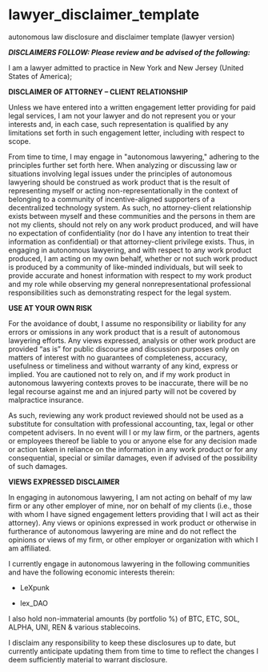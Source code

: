 # lawyer_disclaimer_template
autonomous law disclosure and disclaimer template (lawyer version)

***DISCLAIMERS FOLLOW: Please review and be advised of the following:*** 

I am a lawyer admitted to practice in New York and New Jersey (United States of America); 
  

**DISCLAIMER OF ATTORNEY – CLIENT RELATIONSHIP** 

Unless we have entered into a written engagement letter providing for paid legal services, I am not your lawyer and do not represent you or your interests and, in each case, such representation is qualified by any limitations set forth in such engagement letter, including with respect to scope. 

From time to time, I may engage in "autonomous lawyering," adhering to the principles further set forth here. When analyzing or discussing law or situations involving legal issues under the principles of autonomous lawyering should be construed as work product that is the result of representing myself or acting non-representationally in the context of belonging to a community of incentive-aligned supporters of a decentralized technology system. As such, no attorney-client relationship exists between myself and these communities and the persons in them are not my clients, should not rely on any work product produced, and will have no expectation of confidentiality (nor do I have any intention to treat their information as confidential) or that attorney-client privilege exists. Thus, in engaging in autonomous lawyering, and with respect to any work product produced, I am acting on my own behalf, whether or not such work product is produced by a community of like-minded individuals, but will seek to provide accurate and honest information with respect to my work product and my role while observing my general nonrepresentational professional responsibilities such as demonstrating respect for the legal system.  

**USE AT YOUR OWN RISK** 

For the avoidance of doubt, I assume no responsibility or liability for any errors or omissions in any work product that is a result of autonomous lawyering efforts. Any views expressed, analysis or other work product are provided “as is” for public discourse and discussion purposes only on matters of interest with no guarantees of completeness, accuracy, usefulness or timeliness and without warranty of any kind, express or implied. You are cautioned not to rely on, and if my work product in autonomous lawyering contexts proves to be inaccurate, there will be no legal recourse against me and an injured party will not be covered by malpractice insurance. 

As such, reviewing any work product reviewed should not be used as a substitute for consultation with professional accounting, tax, legal or other competent advisers.  In no event will I or my law firm, or the partners, agents or employees thereof be liable to you or anyone else for any decision made or action taken in reliance on the information in any work product or for any consequential, special or similar damages, even if advised of the possibility of such damages.   

**VIEWS EXPRESSED DISCLAIMER** 

In engaging in autonomous lawyering, I am not acting on behalf of my law firm or any other employer of mine, nor on behalf of my clients (i.e., those with whom I have signed engagement letters providing that I will act as their attorney).  Any views or opinions expressed in work product or otherwise in furtherance of autonomous lawyering are mine and do not reflect the opinions or views of my firm, or other employer or organization with which I am affiliated. 

I currently engage in autonomous lawyering in the following communities and have the following economic interests therein:  

* LeXpunk 

* lex_DAO
 
I also hold non-immaterial amounts (by portfolio %) of BTC, ETC, SOL, ALPHA, UNI, REN & various stablecoins. 

I disclaim any responsibility to keep these disclosures up to date, but currently anticipate updating them from time to time to reflect the changes I deem sufficiently material to warrant disclosure. 
